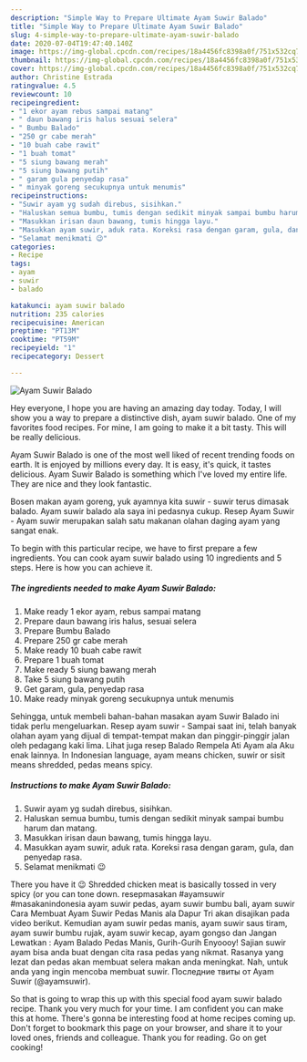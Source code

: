 ```yaml
---
description: "Simple Way to Prepare Ultimate Ayam Suwir Balado"
title: "Simple Way to Prepare Ultimate Ayam Suwir Balado"
slug: 4-simple-way-to-prepare-ultimate-ayam-suwir-balado
date: 2020-07-04T19:47:40.140Z
image: https://img-global.cpcdn.com/recipes/18a4456fc8398a0f/751x532cq70/ayam-suwir-balado-foto-resep-utama.jpg
thumbnail: https://img-global.cpcdn.com/recipes/18a4456fc8398a0f/751x532cq70/ayam-suwir-balado-foto-resep-utama.jpg
cover: https://img-global.cpcdn.com/recipes/18a4456fc8398a0f/751x532cq70/ayam-suwir-balado-foto-resep-utama.jpg
author: Christine Estrada
ratingvalue: 4.5
reviewcount: 10
recipeingredient:
- "1 ekor ayam rebus sampai matang"
- " daun bawang iris halus sesuai selera"
- " Bumbu Balado"
- "250 gr cabe merah"
- "10 buah cabe rawit"
- "1 buah tomat"
- "5 siung bawang merah"
- "5 siung bawang putih"
- " garam gula penyedap rasa"
- " minyak goreng secukupnya untuk menumis"
recipeinstructions:
- "Suwir ayam yg sudah direbus, sisihkan."
- "Haluskan semua bumbu, tumis dengan sedikit minyak sampai bumbu harum dan matang."
- "Masukkan irisan daun bawang, tumis hingga layu."
- "Masukkan ayam suwir, aduk rata. Koreksi rasa dengan garam, gula, dan penyedap rasa."
- "Selamat menikmati 😉"
categories:
- Recipe
tags:
- ayam
- suwir
- balado

katakunci: ayam suwir balado 
nutrition: 235 calories
recipecuisine: American
preptime: "PT13M"
cooktime: "PT59M"
recipeyield: "1"
recipecategory: Dessert

---
```



![Ayam Suwir Balado](https://img-global.cpcdn.com/recipes/18a4456fc8398a0f/751x532cq70/ayam-suwir-balado-foto-resep-utama.jpg)

Hey everyone, I hope you are having an amazing day today. Today, I will show you a way to prepare a distinctive dish, ayam suwir balado. One of my favorites food recipes. For mine, I am going to make it a bit tasty. This will be really delicious.

Ayam Suwir Balado is one of the most well liked of recent trending foods on earth. It is enjoyed by millions every day. It is easy, it's quick, it tastes delicious. Ayam Suwir Balado is something which I've loved my entire life. They are nice and they look fantastic.

Bosen makan ayam goreng, yuk ayamnya kita suwir - suwir terus dimasak balado. Ayam suwir balado ala saya ini pedasnya cukup. Resep Ayam Suwir - Ayam suwir merupakan salah satu makanan olahan daging ayam yang sangat enak.


To begin with this particular recipe, we have to first prepare a few ingredients. You can cook ayam suwir balado using 10 ingredients and 5 steps. Here is how you can achieve it.

<!--inarticleads1-->

##### The ingredients needed to make Ayam Suwir Balado:

1. Make ready 1 ekor ayam, rebus sampai matang
1. Prepare  daun bawang iris halus, sesuai selera
1. Prepare  Bumbu Balado
1. Prepare 250 gr cabe merah
1. Make ready 10 buah cabe rawit
1. Prepare 1 buah tomat
1. Make ready 5 siung bawang merah
1. Take 5 siung bawang putih
1. Get  garam, gula, penyedap rasa
1. Make ready  minyak goreng secukupnya untuk menumis


Sehingga, untuk membeli bahan-bahan masakan ayam Suwir Balado ini tidak perlu mengeluarkan. Resep ayam suwir - Sampai saat ini, telah banyak olahan ayam yang dijual di tempat-tempat makan dan pinggir-pinggir jalan oleh pedagang kaki lima. Lihat juga resep Balado Rempela Ati Ayam ala Aku enak lainnya. In Indonesian language, ayam means chicken, suwir or sisit means shredded, pedas means spicy. 

<!--inarticleads2-->

##### Instructions to make Ayam Suwir Balado:

1. Suwir ayam yg sudah direbus, sisihkan.
1. Haluskan semua bumbu, tumis dengan sedikit minyak sampai bumbu harum dan matang.
1. Masukkan irisan daun bawang, tumis hingga layu.
1. Masukkan ayam suwir, aduk rata. Koreksi rasa dengan garam, gula, dan penyedap rasa.
1. Selamat menikmati 😉


There you have it 😉 Shredded chicken meat is basically tossed in very spicy (or you can tone down. resepmasakan #ayamsuwir #masakanindonesia ayam suwir pedas, ayam suwir bumbu bali, ayam suwir Cara Membuat Ayam Suwir Pedas Manis ala Dapur Tri akan disajikan pada video berikut. Kemudian ayam suwir pedas manis, ayam suwir saus tiram, ayam suwir bumbu rujak, ayam suwir kecap, ayam gongso dan Jangan Lewatkan : Ayam Balado Pedas Manis, Gurih-Gurih Enyoooy! Sajian suwir ayam bisa anda buat dengan cita rasa pedas yang nikmat. Rasanya yang lezat dan pedas akan membuat selera makan anda meningkat. Nah, untuk anda yang ingin mencoba membuat suwir. Последние твиты от Ayam Suwir (@ayamsuwir). 

So that is going to wrap this up with this special food ayam suwir balado recipe. Thank you very much for your time. I am confident you can make this at home. There's gonna be interesting food at home recipes coming up. Don't forget to bookmark this page on your browser, and share it to your loved ones, friends and colleague. Thank you for reading. Go on get cooking!
